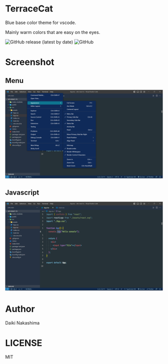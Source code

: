 # TerraceCat

Blue base color theme for vscode.

Mainly warm colors that are easy on the eyes.

<div>
  <img alt="GitHub release (latest by date)" src="https://img.shields.io/github/v/release/Daiki48/TerraceCat">
  <img alt="GitHub" src="https://img.shields.io/github/license/Daiki48/TerraceCat">
</div>

# Screenshot

## Menu

[<img src="./screenshot/v0.2.0/terracecat-menu.png" />](https://marketplace.visualstudio.com/items?itemName=Daiki.terracecat)

## Javascript

[<img src="./screenshot/v0.2.0/terracecat-javascript.png" />](https://marketplace.visualstudio.com/items?itemName=Daiki.terracecat)

# Author

Daiki Nakashima

# LICENSE

MIT